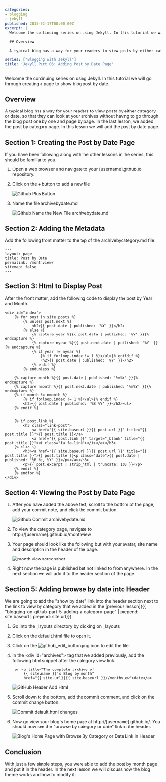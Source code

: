 ```yaml
---
categories:
- blogging
- jekyll
published: 2015-02-17T00:00:00Z
excerpt: |
  Welcome the continuing series on using Jekyll. In this tutorial we will go through creating a page to show blog post by date.

  ## Overview

  A typical blog has a way for your readers to view posts by either category or date, so that they can look at your archives without having to go through the blog post one by one and page by page.  In the last lesson, we added the post by category page.  In this lesson we will add the post by date page.

series: ["Blogging with Jekyll"]
title: 'Jekyll Part 06: Adding Post by Date Page'
---
```


Welcome the continuing series on using Jekyll. In this tutorial we will go through creating a page to show blog post by date.

## Overview

A typical blog has a way for your readers to view posts by either category or date, so that they can look at your archives without having to go through the blog post one by one and page by page.  In the last lesson, we added the post by category page.  In this lesson we will add the post by date page.

## Section 1: Creating the Post by Date Page

If you have been following along with the other lessons in the series, this should be familiar to you.

1. Open a web browser and navigate to your [username].github.io repository.

1. Click on the + button to add a new file

    ![Github Plus Button](/images/BloggingOnGitHub/github_add_button.png)

1. Name the file archivebydate.md

    ![Github Name the New File archivebydate.md](/images/BloggingOnGitHub/github_part_6_archivebydate_file_name.png)

## Section 2: Adding the Metadata

Add the following front matter to the top of the archivebycategory.md file.

    ---
    layout: page
    title: Post by Date
    permalink: /monthview/
    sitemap: false
    ---

## Section 3:  Html to Display Post

After the front matter, add the following code to display the post by Year and Month.

    <div id="index">
        {% for post in site.posts %}
            {% unless post.next %}
                <h2>{{ post.date | published: '%Y' }}</h2>
            {% else %}
                {% capture year %}{{ post.date | published: '%Y' }}{% endcapture %}
                {% capture nyear %}{{ post.next.date | published: '%Y' }}{% endcapture %}
                {% if year != nyear %}
                    {% if forloop.index != 1 %}</ul>{% enffdif %}
                    <h2>{{ post.date | published: '%Y' }}</h2>
                {% endif %}
            {% endunless %}

        {% capture month %}{{ post.date | published: '%m%Y' }}{% endcapture %}
        {% capture nmonth %}{{ post.next.date | published: '%m%Y' }}{% endcapture %}
        {% if month != nmonth %}
            {% if forloop.index != 1 %}</ul>{% endif %}
            <h2>{{ post.date | published: '%B %Y' }}</h2><ul>
        {% endif %}


        {% if post.link %}
            <h3 class="link-post">
                <a href="{{ site.baseurl }}{{ post.url }}" title="{{ post.title }}">{{ post.title }}</a>
                <a href="{{ post.link }}" target="_blank" title="{{ post.title }}"><i class="fa fa-link"></i></a></h3>
        {% else %}
            <h3><a href="{{ site.baseurl }}{{ post.url }}" title="{{ post.title }}">{{ post.title }}<p class="date">{{ post.date |  published: "%B %e, %Y" }}</p></a></h3>
            <p>{{ post.excerpt | strip_html | truncate: 160 }}</p>
        {% endif %}
        {% endfor %}
    </div>

## Section 4: Viewing the Post by Date Page

1. After you have added the above text, scroll to the bottom of the page, add your commit note, and    click the commit button.

    ![Github Commit archivebydate.md](/images/BloggingOnGitHub/github_part_6_commit_archivebydate.png)

1. To  view the category page, navigate to http://[username].github.io/monthview

1. Your page should look like the following but with your avatar, site name and description in the header of the page.

    ![month view screenshot](/images/BloggingOnGitHub/github_part_6_archivebydate_in_browser.png)

1. Right now the page is published but not linked to from anywhere.  In the next section we will add it to the header section of the page.

## Section 5: Adding browse by date into Header

We are going to add the "show by date" link into the header section next to the link to view by category that we added in the [previous lesson]({{ "blogging-on-github-part-5-adding-a-category-page" | prepend: site.baseurl | prepend: site.url}}).

1. Go into the _layouts directory by clicking on _layouts

1. Click on the default.html file to open it.

1. Click on the ![github_edit_button.png](/images/BloggingOnGitHub/github_edit_button.png) icon to edit the file.

1. In the &lt;div id="archives"&gt; tag that we added previously, add the following html snippet after the category view link.

        or <a title="The complete archive of
            {{ site.name }}'s Blog by month"
            href="{{ site.url}}{{ site.baseurl }}//monthview">date</a>

    ![GitHub Header Add Html](/images/BloggingOnGitHub/github_part_6_browse_by_category_in_header_html.png)

1. Scroll down to the bottom, add the commit comment, and click on the commit change button.

    ![Commit default.html changes](/images/BloggingOnGitHub/github_part_6_commit_default.png)

1. Now go view your blog's home page at http://[username].github.io/.  You should now see the "browse by category or date" link in the header.

    ![Blog's Home Page with Browse By Category or Date Link in Header](/images/BloggingOnGitHub/github_part_6_browse_by_category_and_date_in_header.png)

## Conclusion

With just a few simple steps, you were able to add the post by month page and put it in the header.  In the next lesson we will discuss how the blog theme works and how to modify it.
